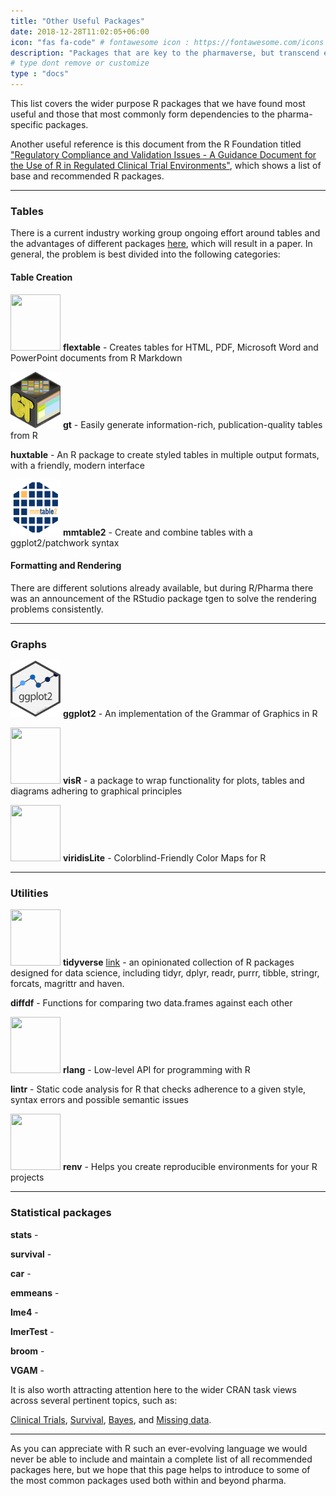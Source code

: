 ```yaml
---
title: "Other Useful Packages"
date: 2018-12-28T11:02:05+06:00
icon: "fas fa-code" # fontawesome icon : https://fontawesome.com/icons
description: "Packages that are key to the pharmaverse, but transcend e2e clinical reporting."
# type dont remove or customize
type : "docs"
---
```


This list covers the wider purpose R packages that we have found most useful and those that most commonly form dependencies to the pharma-specific packages. 

Another useful reference is this document from the R Foundation titled ["Regulatory Compliance and Validation Issues - A Guidance Document for the Use of R in Regulated Clinical Trial Environments"](https://www.r-project.org/doc/R-FDA.pdf), which shows a list of base and recommended R packages. 

<hr>

### Tables

There is a current industry working group ongoing effort around tables and the advantages of different packages [here](https://github.com/RConsortium/rtrs-wg/blob/main/Papers/01_cell_values_derivation.Rmd), which will result in a paper. In general, the problem is best divided into the following categories:

#### Table Creation

<img width="80" height="90" src="https://raw.githubusercontent.com/davidgohel/flextable/master/man/figures/logo.png"> **flextable** - Creates tables for HTML, PDF, Microsoft Word and PowerPoint documents from R Markdown

<img width="80" height="90" src="https://raw.githubusercontent.com/rstudio/gt/master/man/figures/logo.svg"> **gt** - Easily generate information-rich, publication-quality tables from R

**huxtable** - An R package to create styled tables in multiple output formats, with a friendly, modern interface

<img width="80" height="90" src="https://raw.githubusercontent.com/ianmoran11/mmtable2/master/man/figures/logo.png"> **mmtable2** - Create and combine tables with a ggplot2/patchwork syntax

#### Formatting and Rendering

There are different solutions already available, but during R/Pharma there was an announcement of the RStudio package tgen to solve the rendering problems consistently.

<hr>

### Graphs

<img width="80" height="90" src="https://raw.githubusercontent.com/tidyverse/ggplot2/main/man/figures/logo.png"> **ggplot2** - An implementation of the Grammar of Graphics in R

<img width="80" height="90" src="https://raw.githubusercontent.com/openpharma/visR/master/man/figures/logo.png"> **visR** - a package to wrap functionality for plots, tables and diagrams adhering to graphical principles 

<img width="80" height="90" src="https://raw.githubusercontent.com/sjmgarnier/viridisLite/master/man/figures/logo.png"> **viridisLite** - Colorblind-Friendly Color Maps for R

<hr>

### Utilities

<img width="80" height="90" src="https://user-images.githubusercontent.com/82581364/133089154-88763b10-8052-42fa-a65d-e6edcda5d858.png"> **tidyverse** [link](https://www.tidyverse.org/packages/) - an opinionated collection of R packages designed for data science, including tidyr, dplyr, readr, purrr, tibble, stringr, forcats, magrittr and haven.

**diffdf** - Functions for comparing two data.frames against each other

<img width="80" height="90" src="https://user-images.githubusercontent.com/r-lib/rlang/main/man/figures/logo.png"> **rlang** - Low-level API for programming with R

**lintr** - Static code analysis for R that checks adherence to a given style, syntax errors and possible semantic issues

<img width="80" height="90" src="https://user-images.githubusercontent.com/rstudio/renv/main/man/figures/logo.svg"> **renv** - Helps you create reproducible environments for your R projects 

<hr>

### Statistical packages

**stats** -

**survival** -

**car** -

**emmeans** -

**lme4** -

**lmerTest** -

**broom** -

**VGAM** - 

It is also worth attracting attention here to the wider CRAN task views across several pertinent topics, such as:

[Clinical Trials](https://cran.r-project.org/web/views/ClinicalTrials.html), [Survival](https://cran.r-project.org/web/views/Survival.html), [Bayes](https://cran.r-project.org/web/views/Bayesian.html), and [Missing data](https://cran.r-project.org/web/views/MissingData.html).

<hr>

As you can appreciate with R such an ever-evolving language we would never be able to include and maintain a complete list of all recommended packages here, but we hope that this page helps to introduce to some of the most common packages used both within and beyond pharma.
